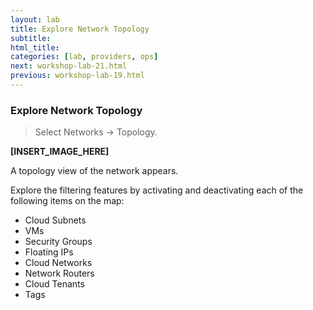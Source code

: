 ```yaml
---
layout: lab
title: Explore Network Topology
subtitle:
html_title:
categories: [lab, providers, ops]
next: workshop-lab-21.html
previous: workshop-lab-19.html
---
```


### Explore Network Topology

> Select Networks → Topology.

**[INSERT_IMAGE_HERE]**

A topology view of the network appears.

Explore the filtering features by activating and deactivating each of the following items on the map:

* Cloud Subnets
* VMs
* Security Groups
* Floating IPs
* Cloud Networks
* Network Routers
* Cloud Tenants
* Tags
